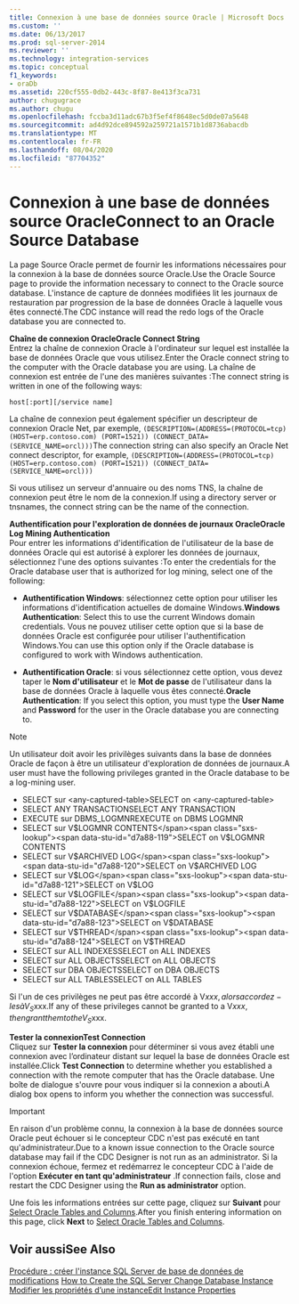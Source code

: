 ```yaml
---
title: Connexion à une base de données source Oracle | Microsoft Docs
ms.custom: ''
ms.date: 06/13/2017
ms.prod: sql-server-2014
ms.reviewer: ''
ms.technology: integration-services
ms.topic: conceptual
f1_keywords:
- oraDb
ms.assetid: 220cf555-0db2-443c-8f87-8e413f3ca731
author: chugugrace
ms.author: chugu
ms.openlocfilehash: fccba3d11adc67b3f5ef4f8648ec5d0de07a5648
ms.sourcegitcommit: ad4d92dce894592a259721a1571b1d8736abacdb
ms.translationtype: MT
ms.contentlocale: fr-FR
ms.lasthandoff: 08/04/2020
ms.locfileid: "87704352"
---
```

# <a name="connect-to-an-oracle-source-database"></a><span data-ttu-id="d7a88-102">Connexion à une base de données source Oracle</span><span class="sxs-lookup"><span data-stu-id="d7a88-102">Connect to an Oracle Source Database</span></span>
  <span data-ttu-id="d7a88-103">La page Source Oracle permet de fournir les informations nécessaires pour la connexion à la base de données source Oracle.</span><span class="sxs-lookup"><span data-stu-id="d7a88-103">Use the Oracle Source page to provide the information necessary to connect to the Oracle source database.</span></span> <span data-ttu-id="d7a88-104">L'instance de capture de données modifiées lit les journaux de restauration par progression de la base de données Oracle à laquelle vous êtes connecté.</span><span class="sxs-lookup"><span data-stu-id="d7a88-104">The CDC instance will read the redo logs of the Oracle database you are connected to.</span></span>  
  
 <span data-ttu-id="d7a88-105">**Chaîne de connexion Oracle**</span><span class="sxs-lookup"><span data-stu-id="d7a88-105">**Oracle Connect String**</span></span>  
 <span data-ttu-id="d7a88-106">Entrez la chaîne de connexion Oracle à l'ordinateur sur lequel est installée la base de données Oracle que vous utilisez.</span><span class="sxs-lookup"><span data-stu-id="d7a88-106">Enter the Oracle connect string to the computer with the Oracle database you are using.</span></span> <span data-ttu-id="d7a88-107">La chaîne de connexion est entrée de l'une des manières suivantes :</span><span class="sxs-lookup"><span data-stu-id="d7a88-107">The connect string is written in one of the following ways:</span></span>  
  
 `host[:port][/service name]`  
  
 <span data-ttu-id="d7a88-108">La chaîne de connexion peut également spécifier un descripteur de connexion Oracle Net, par exemple, `(DESCRIPTION=(ADDRESS=(PROTOCOL=tcp) (HOST=erp.contoso.com) (PORT=1521)) (CONNECT_DATA=(SERVICE_NAME=orcl)))`</span><span class="sxs-lookup"><span data-stu-id="d7a88-108">The connection string can also specify an Oracle Net connect descriptor, for example, `(DESCRIPTION=(ADDRESS=(PROTOCOL=tcp) (HOST=erp.contoso.com) (PORT=1521)) (CONNECT_DATA=(SERVICE_NAME=orcl)))`</span></span>  
  
 <span data-ttu-id="d7a88-109">Si vous utilisez un serveur d'annuaire ou des noms TNS, la chaîne de connexion peut être le nom de la connexion.</span><span class="sxs-lookup"><span data-stu-id="d7a88-109">If using a directory server or tnsnames, the connect string can be the name of the connection.</span></span>  
  
 <span data-ttu-id="d7a88-110">**Authentification pour l'exploration de données de journaux Oracle**</span><span class="sxs-lookup"><span data-stu-id="d7a88-110">**Oracle Log Mining Authentication**</span></span>  
 <span data-ttu-id="d7a88-111">Pour entrer les informations d'identification de l'utilisateur de la base de données Oracle qui est autorisé à explorer les données de journaux, sélectionnez l'une des options suivantes :</span><span class="sxs-lookup"><span data-stu-id="d7a88-111">To enter the credentials for the Oracle database user that is authorized for log mining, select one of the following:</span></span>  
  
-   <span data-ttu-id="d7a88-112">**Authentification Windows**: sélectionnez cette option pour utiliser les informations d'identification actuelles de domaine Windows.</span><span class="sxs-lookup"><span data-stu-id="d7a88-112">**Windows Authentication**: Select this to use the current Windows domain credentials.</span></span> <span data-ttu-id="d7a88-113">Vous ne pouvez utiliser cette option que si la base de données Oracle est configurée pour utiliser l'authentification Windows.</span><span class="sxs-lookup"><span data-stu-id="d7a88-113">You can use this option only if the Oracle database is configured to work with Windows authentication.</span></span>  
  
-   <span data-ttu-id="d7a88-114">**Authentification Oracle**: si vous sélectionnez cette option, vous devez taper le **Nom d'utilisateur** et le **Mot de passe** de l'utilisateur dans la base de données Oracle à laquelle vous êtes connecté.</span><span class="sxs-lookup"><span data-stu-id="d7a88-114">**Oracle Authentication**: If you select this option, you must type the **User Name** and **Password** for the user in the Oracle database you are connecting to.</span></span>  
  
> [!NOTE]
>  <span data-ttu-id="d7a88-115">Un utilisateur doit avoir les privilèges suivants dans la base de données Oracle de façon à être un utilisateur d'exploration de données de journaux.</span><span class="sxs-lookup"><span data-stu-id="d7a88-115">A user must have the following privileges granted in the Oracle database to be a log-mining user.</span></span>  
> 
>  -   <span data-ttu-id="d7a88-116">SELECT sur \<any-captured-table></span><span class="sxs-lookup"><span data-stu-id="d7a88-116">SELECT on \<any-captured-table></span></span>  
> -   <span data-ttu-id="d7a88-117">SELECT ANY TRANSACTION</span><span class="sxs-lookup"><span data-stu-id="d7a88-117">SELECT ANY TRANSACTION</span></span>  
> -   <span data-ttu-id="d7a88-118">EXECUTE sur DBMS_LOGMNR</span><span class="sxs-lookup"><span data-stu-id="d7a88-118">EXECUTE on DBMS LOGMNR</span></span>  
> -   <span data-ttu-id="d7a88-119">SELECT sur V$LOGMNR CONTENTS</span><span class="sxs-lookup"><span data-stu-id="d7a88-119">SELECT on V$LOGMNR CONTENTS</span></span>  
> -   <span data-ttu-id="d7a88-120">SELECT sur V$ARCHIVED LOG</span><span class="sxs-lookup"><span data-stu-id="d7a88-120">SELECT on V$ARCHIVED LOG</span></span>  
> -   <span data-ttu-id="d7a88-121">SELECT sur V$LOG</span><span class="sxs-lookup"><span data-stu-id="d7a88-121">SELECT on V$LOG</span></span>  
> -   <span data-ttu-id="d7a88-122">SELECT sur V$LOGFILE</span><span class="sxs-lookup"><span data-stu-id="d7a88-122">SELECT on V$LOGFILE</span></span>  
> -   <span data-ttu-id="d7a88-123">SELECT sur V$DATABASE</span><span class="sxs-lookup"><span data-stu-id="d7a88-123">SELECT on V$DATABASE</span></span>  
> -   <span data-ttu-id="d7a88-124">SELECT sur V$THREAD</span><span class="sxs-lookup"><span data-stu-id="d7a88-124">SELECT on V$THREAD</span></span>  
> -   <span data-ttu-id="d7a88-125">SELECT sur ALL INDEXES</span><span class="sxs-lookup"><span data-stu-id="d7a88-125">SELECT on ALL INDEXES</span></span>  
> -   <span data-ttu-id="d7a88-126">SELECT sur ALL OBJECTS</span><span class="sxs-lookup"><span data-stu-id="d7a88-126">SELECT on ALL OBJECTS</span></span>  
> -   <span data-ttu-id="d7a88-127">SELECT sur DBA OBJECTS</span><span class="sxs-lookup"><span data-stu-id="d7a88-127">SELECT on DBA OBJECTS</span></span>  
> -   <span data-ttu-id="d7a88-128">SELECT sur ALL TABLES</span><span class="sxs-lookup"><span data-stu-id="d7a88-128">SELECT on ALL TABLES</span></span>  
> 
>  <span data-ttu-id="d7a88-129">Si l'un de ces privilèges ne peut pas être accordé à V$xxx, alors accordez-les à V_S$xxx.</span><span class="sxs-lookup"><span data-stu-id="d7a88-129">If any of these privileges cannot be granted to a V$xxx, then grant them to the V_S$xxx.</span></span>  
  
 <span data-ttu-id="d7a88-130">**Tester la connexion**</span><span class="sxs-lookup"><span data-stu-id="d7a88-130">**Test Connection**</span></span>  
 <span data-ttu-id="d7a88-131">Cliquez sur **Tester la connexion** pour déterminer si vous avez établi une connexion avec l’ordinateur distant sur lequel la base de données Oracle est installée.</span><span class="sxs-lookup"><span data-stu-id="d7a88-131">Click **Test Connection** to determine whether you established a connection with the remote computer that has the Oracle database.</span></span> <span data-ttu-id="d7a88-132">Une boîte de dialogue s'ouvre pour vous indiquer si la connexion a abouti.</span><span class="sxs-lookup"><span data-stu-id="d7a88-132">A dialog box opens to inform you whether the connection was successful.</span></span>  
  
> [!IMPORTANT]  
>  <span data-ttu-id="d7a88-133">En raison d'un problème connu, la connexion à la base de données source Oracle peut échouer si le concepteur CDC n'est pas exécuté en tant qu'administrateur.</span><span class="sxs-lookup"><span data-stu-id="d7a88-133">Due to a known issue connection to the Oracle source database may fail if the CDC Designer is not run as an administrator.</span></span> <span data-ttu-id="d7a88-134">Si la connexion échoue, fermez et redémarrez le concepteur CDC à l'aide de l'option **Exécuter en tant qu'administrateur** .</span><span class="sxs-lookup"><span data-stu-id="d7a88-134">If connection fails, close and restart the CDC Designer using the **Run as administrator** option.</span></span>  
  
 <span data-ttu-id="d7a88-135">Une fois les informations entrées sur cette page, cliquez sur **Suivant** pour [Select Oracle Tables and Columns](select-oracle-tables-and-columns.md).</span><span class="sxs-lookup"><span data-stu-id="d7a88-135">After you finish entering information on this page, click **Next** to [Select Oracle Tables and Columns](select-oracle-tables-and-columns.md).</span></span>  
  
## <a name="see-also"></a><span data-ttu-id="d7a88-136">Voir aussi</span><span class="sxs-lookup"><span data-stu-id="d7a88-136">See Also</span></span>  
 <span data-ttu-id="d7a88-137">[Procédure : créer l'instance SQL Server de base de données de modifications](how-to-create-the-sql-server-change-database-instance.md) </span><span class="sxs-lookup"><span data-stu-id="d7a88-137">[How to Create the SQL Server Change Database Instance](how-to-create-the-sql-server-change-database-instance.md) </span></span>  
 [<span data-ttu-id="d7a88-138">Modifier les propriétés d’une instance</span><span class="sxs-lookup"><span data-stu-id="d7a88-138">Edit Instance Properties</span></span>](edit-instance-properties.md)  
  
  
